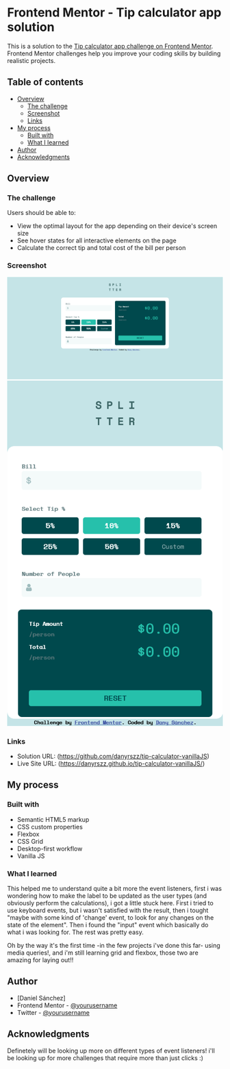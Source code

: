 # Frontend Mentor - Tip calculator app solution

This is a solution to the [Tip calculator app challenge on Frontend Mentor](https://www.frontendmentor.io/challenges/tip-calculator-app-ugJNGbJUX). Frontend Mentor challenges help you improve your coding skills by building realistic projects.

## Table of contents

- [Overview](#overview)
  - [The challenge](#the-challenge)
  - [Screenshot](#screenshot)
  - [Links](#links)
- [My process](#my-process)
  - [Built with](#built-with)
  - [What I learned](#what-i-learned)
- [Author](#author)
- [Acknowledgments](#acknowledgments)


## Overview

### The challenge

Users should be able to:

- View the optimal layout for the app depending on their device's screen size
- See hover states for all interactive elements on the page
- Calculate the correct tip and total cost of the bill per person

### Screenshot

![](./ss_desktop.png)
![](./ss_mobile.png)


### Links

- Solution URL: (https://github.com/danyrszz/tip-calculator-vanillaJS)
- Live Site URL: (https://danyrszz.github.io/tip-calculator-vanillaJS/)

## My process

### Built with

- Semantic HTML5 markup
- CSS custom properties
- Flexbox
- CSS Grid
- Desktop-first workflow
- Vanilla JS

### What I learned

This helped me to understand quite a bit more the event listeners, first i was wondering how to make the label to be updated as the user types (and obviously perform the calculations), i got a little stuck here.
First i tried to use keyboard events, but i wasn't satisfied with the result, then i tought "maybe with some kind of 'change' event, to look for any changes on the state of the element". Then i found the "input" event which basically do what i was looking for. The rest was pretty easy. 

Oh by the way it's the first time -in the few projects i've done this far- using media queries!, and i'm still learning grid and flexbox, those two are amazing for laying out!!

## Author

- [Daniel Sánchez]
- Frontend Mentor - [@yourusername](https://www.frontendmentor.io/profile/danyrszz)
- Twitter - [@yourusername](https://www.twitter.com/danyrszz)


## Acknowledgments

Definetely will be looking up more on different types of event listeners! i'll be looking up for more challenges that require more than just clicks :) 

